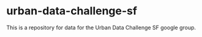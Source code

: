 urban-data-challenge-sf
=======================

This is a repository for data for the Urban Data Challenge SF google group.
